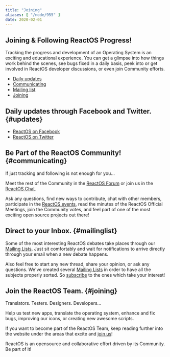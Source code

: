 ```yaml
---
title: "Joining"
aliases: [ "/node/955" ]
date: 2020-02-01
---
```


Joining & Following ReactOS Progress!
---

Tracking the progress and development of an Operating System is an exciting and educational experience. You can get a glimpse into how things work behind the scenes, see bugs fixed in a daily basis, peek into or get involved in ReactOS developer discussions, or even join Community efforts.

* [Daily updates](#updates)
* [Communicating](#communicating)
* [Mailing list](#mailinglist)
* [Joining](#joining)


## Daily updates through Facebook and Twitter. {#updates}

* [ReactOS on Facebook](https://facebook.com/ReactOS-19143619259)
* [ReactOS on Twitter](https://twitter.com/reactos)

## Be Part of the ReactOS Community! {#communicating}

If just tracking and following is not enough for you...

Meet the rest of the Community in the [ReactOS Forum](/forum/) or join us in the [ReactOS Chat](https://chat.reactos.org/).

Ask any questions, find new ways to contribute, chat with other members, participate in the [ReactOS events](/wiki/Events), read the minutes of the ReactOS Official Meetings, join the Community votes, and feel part of one of the most exciting open source projects out there!

## Direct to your Inbox. {#mailinglist}

Some of the most interesting ReactOS debates take places through our [Mailing Lists](/community/mailing-lists). Just sit comfortably and wait for notifications to arrive directly through your email when a new debate happens.

Also feel free to start any new thread, share your opinion, or ask any questions. 
We've created several [Mailing Lists](/community/mailing-lists) in order to have all the subjects properly sorted. So [subscribe](/community/mailing-lists) to the ones which take your interest!

## Join the ReactOS Team. {#joining}

Translators. Testers. Designers. Developers... 

Help us test new apps, translate the operating system, enhance and fix bugs, improving our icons, or creating new awesome scripts. 

If you want to become part of the ReactOS Team, keep reading further into the website under the areas that excite and [join us](/contributing/)!

ReactOS is an opensource and collaborative effort driven by its Community.
Be part of it!
